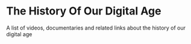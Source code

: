 # The History Of Our Digital Age

A list of videos, documentaries and related links about the history of our digital age
<!--stackedit_data:
eyJoaXN0b3J5IjpbMjg5MjMxNjgyXX0=
-->